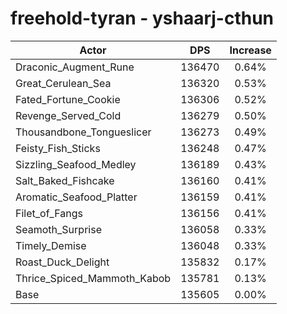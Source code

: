 # freehold-tyran - yshaarj-cthun
| Actor | DPS | Increase |
|---|:---:|:---:|
|Draconic_Augment_Rune|136470|0.64%|
|Great_Cerulean_Sea|136320|0.53%|
|Fated_Fortune_Cookie|136306|0.52%|
|Revenge_Served_Cold|136279|0.50%|
|Thousandbone_Tongueslicer|136273|0.49%|
|Feisty_Fish_Sticks|136248|0.47%|
|Sizzling_Seafood_Medley|136189|0.43%|
|Salt_Baked_Fishcake|136160|0.41%|
|Aromatic_Seafood_Platter|136159|0.41%|
|Filet_of_Fangs|136156|0.41%|
|Seamoth_Surprise|136058|0.33%|
|Timely_Demise|136048|0.33%|
|Roast_Duck_Delight|135832|0.17%|
|Thrice_Spiced_Mammoth_Kabob|135781|0.13%|
|Base|135605|0.00%|
